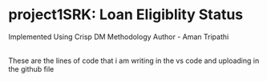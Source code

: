 # project1SRK: Loan Eligiblity Status
Implemented Using Crisp DM Methodology
Author - Aman Tripathi

<br> These are the lines of code that i am writing in the vs code and uploading in the github file
